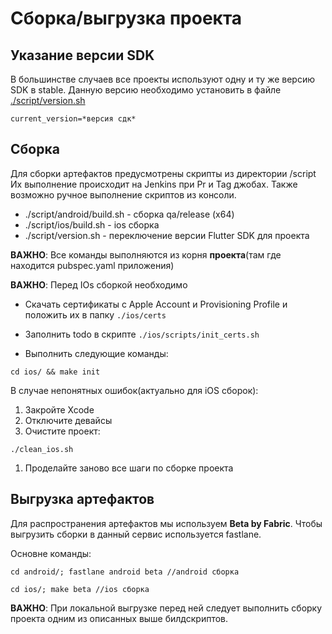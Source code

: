 # Сборка/выгрузка проекта

## Указание версии SDK

В большинстве случаев все проекты используют одну и ту же версию SDK в stable.
Данную версию необходимо установить в файле [./script/version.sh](../../template/script/version.sh)

```
current_version=*версия сдк*
```

## Сборка

Для сборки артефактов предусмотрены скрипты из директории /script
Их выполнение происходит на Jenkins при Pr и Tag джобах.
Также возможно ручное выполнение скриптов из консоли.

- ./script/android/build.sh - сборка qa/release (x64)
- ./script/ios/build.sh - ios сборка 
- ./script/version.sh - переключение версии Flutter SDK для проекта

**ВАЖНО**: Все команды выполняются из корня **проекта**(там где находится pubspec.yaml приложения)

**ВАЖНО**: Перед IOs сборкой необходимо 

* Скачать сертификаты с Apple Account и Provisioning Profile и положить их в папку `./ios/certs`
* Заполнить todo в скрипте `./ios/scripts/init_certs.sh`

* Выполнить следующие команды:

```
cd ios/ && make init
```

В случае непонятных ошибок(актуально для iOS сборок):

1. Закройте Xcode
1. Отключите девайсы
1. Очистите проект:
```
./clean_ios.sh
```

1. Проделайте заново все шаги по сборке проекта


## Выгрузка артефактов 

Для распространения артефактов мы используем **Beta by Fabric**.
Чтобы выгрузить сборки в данный сервис используется fastlane.

Основне команды:

```
cd android/; fastlane android beta //android сборка

cd ios/; make beta //ios сборка
```

**ВАЖНО**: При локальной выгрузке перед ней следует выполнить сборку проекта одним из описанных 
выше билдскриптов. 

